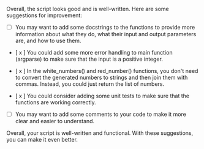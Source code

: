 Overall, the script looks good and is well-written. Here are some suggestions for improvement:

- [ ] You may want to add some docstrings to the functions to provide more information about what they do, what their input and output parameters are, and how to use them.

- [ x ] You could add some more error handling to main function (argparse) to make sure that the input is a positive integer.

- [ x ] In the white_numbers() and red_number() functions, you don't need to convert the generated numbers to strings and then join them with commas. Instead, you could just return the list of numbers.

- [ x ] You could consider adding some unit tests to make sure that the functions are working correctly.

- [ ] You may want to add some comments to your code to make it more clear and easier to understand.

Overall, your script is well-written and functional. With these suggestions, you can make it even better.
